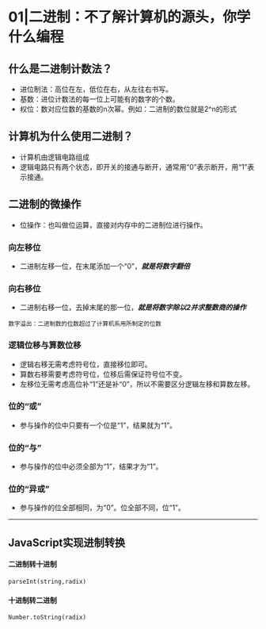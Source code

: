 # 01|二进制：不了解计算机的源头，你学什么编程

## 什么是二进制计数法？

* 进位制法：高位在左，低位在右，从左往右书写。
* 基数：进位计数法的每一位上可能有的数字的个数。
* 权位：数对应位数的基数的n次幂。例如：二进制的数位就是2^n的形式

## 计算机为什么使用二进制？
* 计算机由逻辑电路组成
* 逻辑电路只有两个状态，即开关的接通与断开，通常用“0”表示断开，用“1”表示接通。

## 二进制的微操作
* 位操作：也叫做位运算，直接对内存中的二进制位进行操作。

### 向左移位
* 二进制左移一位，在末尾添加一个“0”，***就是将数字翻倍***

### 向右移位
* 二进制右移一位，去掉末尾的那一位，***就是将数字除以2并求整数商的操作***

```
数字溢出：二进制数的位数超过了计算机系用所制定的位数
```

### 逻辑位移与算数位移
* 逻辑右移无需考虑符号位，直接移位即可。
* 算数右移需要考虑符号位，位移后需保证符号位不变。
* 左移位无需考虑高位补“1”还是补“0”，所以不需要区分逻辑左移和算数左移。

### 位的“或”
* 参与操作的位中只要有一个位是“1”，结果就为“1”。

### 位的“与”
* 参与操作的位中必须全部为“1”，结果才为“1”。

### 位的“异或”
* 参与操作的位全部相同，为“0”。位全部不同，位“1”。

******

## JavaScript实现进制转换

#### 二进制转十进制
```
parseInt(string,radix) 
```

#### 十进制转二进制
```
Number.toString(radix)
```


